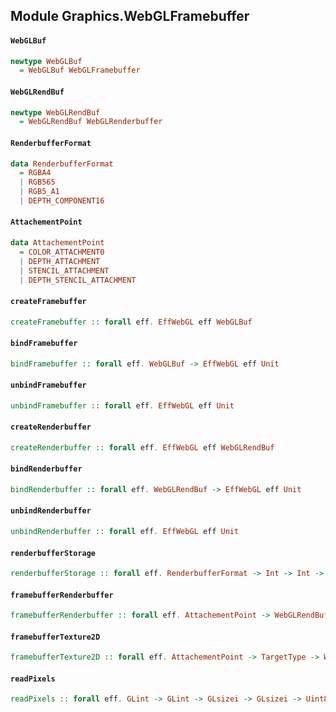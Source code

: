 ## Module Graphics.WebGLFramebuffer

#### `WebGLBuf`

``` purescript
newtype WebGLBuf
  = WebGLBuf WebGLFramebuffer
```

#### `WebGLRendBuf`

``` purescript
newtype WebGLRendBuf
  = WebGLRendBuf WebGLRenderbuffer
```

#### `RenderbufferFormat`

``` purescript
data RenderbufferFormat
  = RGBA4
  | RGB565
  | RGB5_A1
  | DEPTH_COMPONENT16
```

#### `AttachementPoint`

``` purescript
data AttachementPoint
  = COLOR_ATTACHMENT0
  | DEPTH_ATTACHMENT
  | STENCIL_ATTACHMENT
  | DEPTH_STENCIL_ATTACHMENT
```

#### `createFramebuffer`

``` purescript
createFramebuffer :: forall eff. EffWebGL eff WebGLBuf
```

#### `bindFramebuffer`

``` purescript
bindFramebuffer :: forall eff. WebGLBuf -> EffWebGL eff Unit
```

#### `unbindFramebuffer`

``` purescript
unbindFramebuffer :: forall eff. EffWebGL eff Unit
```

#### `createRenderbuffer`

``` purescript
createRenderbuffer :: forall eff. EffWebGL eff WebGLRendBuf
```

#### `bindRenderbuffer`

``` purescript
bindRenderbuffer :: forall eff. WebGLRendBuf -> EffWebGL eff Unit
```

#### `unbindRenderbuffer`

``` purescript
unbindRenderbuffer :: forall eff. EffWebGL eff Unit
```

#### `renderbufferStorage`

``` purescript
renderbufferStorage :: forall eff. RenderbufferFormat -> Int -> Int -> EffWebGL eff Unit
```

#### `framebufferRenderbuffer`

``` purescript
framebufferRenderbuffer :: forall eff. AttachementPoint -> WebGLRendBuf -> EffWebGL eff Unit
```

#### `framebufferTexture2D`

``` purescript
framebufferTexture2D :: forall eff. AttachementPoint -> TargetType -> WebGLTex -> EffWebGL eff Unit
```

#### `readPixels`

``` purescript
readPixels :: forall eff. GLint -> GLint -> GLsizei -> GLsizei -> Uint8Array -> Eff (webgl :: WebGl | eff) Uint8Array
```



